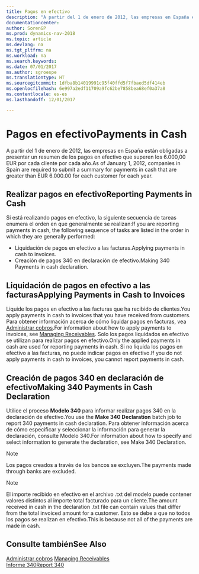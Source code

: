 ```yaml
---
title: Pagos en efectivo
description: "A partir del 1 de enero de 2012, las empresas en España están obligadas a presentar un resumen de los pagos en efectivo que superen los 6.000,00 EUR por cada cliente por cada año."
documentationcenter: 
author: SorenGP
ms.prod: dynamics-nav-2018
ms.topic: article
ms.devlang: na
ms.tgt_pltfrm: na
ms.workload: na
ms.search.keywords: 
ms.date: 07/01/2017
ms.author: sgroespe
ms.translationtype: HT
ms.sourcegitcommit: 1dfba8b14019991c95f40ffd5f7fbaed5df414eb
ms.openlocfilehash: 6e997a2edf11709a9fc62be7858bea68ef0a37a8
ms.contentlocale: es-es
ms.lasthandoff: 12/01/2017

---
```

# <a name="payments-in-cash"></a><span data-ttu-id="6e881-103">Pagos en efectivo</span><span class="sxs-lookup"><span data-stu-id="6e881-103">Payments in Cash</span></span>
<span data-ttu-id="6e881-104">A partir del 1 de enero de 2012, las empresas en España están obligadas a presentar un resumen de los pagos en efectivo que superen los 6.000,00 EUR por cada cliente por cada año.</span><span class="sxs-lookup"><span data-stu-id="6e881-104">As of January 1, 2012, companies in Spain are required to submit a summary for payments in cash that are greater than EUR 6.000.00 for each customer for each year.</span></span>  

## <a name="reporting-payments-in-cash"></a><span data-ttu-id="6e881-105">Realizar pagos en efectivo</span><span class="sxs-lookup"><span data-stu-id="6e881-105">Reporting Payments in Cash</span></span>  
<span data-ttu-id="6e881-106">Si está realizando pagos en efectivo, la siguiente secuencia de tareas enumera el orden en que generalmente se realizan:</span><span class="sxs-lookup"><span data-stu-id="6e881-106">If you are reporting payments in cash, the following sequence of tasks are listed in the order in which they are generally performed:</span></span>  

- <span data-ttu-id="6e881-107">Liquidación de pagos en efectivo a las facturas.</span><span class="sxs-lookup"><span data-stu-id="6e881-107">Applying payments in cash to invoices.</span></span>  
- <span data-ttu-id="6e881-108">Creación de pagos 340 en declaración de efectivo.</span><span class="sxs-lookup"><span data-stu-id="6e881-108">Making 340 Payments in cash declaration.</span></span>  

## <a name="applying-payments-in-cash-to-invoices"></a><span data-ttu-id="6e881-109">Liquidación de pagos en efectivo a las facturas</span><span class="sxs-lookup"><span data-stu-id="6e881-109">Applying Payments in Cash to Invoices</span></span>  
<span data-ttu-id="6e881-110">Liquide los pagos en efectivo a las facturas que ha recibido de clientes.</span><span class="sxs-lookup"><span data-stu-id="6e881-110">You apply payments in cash to invoices that you have received from customers.</span></span> <span data-ttu-id="6e881-111">Para obtener información acerca de cómo liquidar pagos en facturas, vea [Administrar cobros](../../receivables-manage-receivables.md).</span><span class="sxs-lookup"><span data-stu-id="6e881-111">For information about how to apply payments to invoices, see [Managing Receivables](../../receivables-manage-receivables.md).</span></span> <span data-ttu-id="6e881-112">Solo los pagos liquidados en efectivo se utilizan para realizar pagos en efectivo.</span><span class="sxs-lookup"><span data-stu-id="6e881-112">Only the applied payments in cash are used for reporting payments in cash.</span></span> <span data-ttu-id="6e881-113">Si no liquida los pagos en efectivo a las facturas, no puede indicar pagos en efectivo.</span><span class="sxs-lookup"><span data-stu-id="6e881-113">If you do not apply payments in cash to invoices, you cannot report payments in cash.</span></span>  

## <a name="making-340-payments-in-cash-declaration"></a><span data-ttu-id="6e881-114">Creación de pagos 340 en declaración de efectivo</span><span class="sxs-lookup"><span data-stu-id="6e881-114">Making 340 Payments in Cash Declaration</span></span>  
<span data-ttu-id="6e881-115">Utilice el proceso **Modelo 340** para informar realizar pagos 340 en la declaración de efectivo.</span><span class="sxs-lookup"><span data-stu-id="6e881-115">You use the **Make 340 Declaration** batch job to report 340 payments in cash declaration.</span></span> <span data-ttu-id="6e881-116">Para obtener información acerca de cómo especificar y seleccionar la información para generar la declaración, consulte Modelo 340.</span><span class="sxs-lookup"><span data-stu-id="6e881-116">For information about how to specify and select information to generate the declaration, see Make 340 Declaration.</span></span>  

> [!NOTE]  
>  <span data-ttu-id="6e881-117">Los pagos creados a través de los bancos se excluyen.</span><span class="sxs-lookup"><span data-stu-id="6e881-117">The payments made through banks are excluded.</span></span>  

> [!NOTE]  
>  <span data-ttu-id="6e881-118">El importe recibido en efectivo en el archivo .txt del modelo puede contener valores distintos al importe total facturado para un cliente.</span><span class="sxs-lookup"><span data-stu-id="6e881-118">The amount received in cash in the declaration .txt file can contain values that differ from the total invoiced amount for a customer.</span></span> <span data-ttu-id="6e881-119">Esto se debe a que no todos los pagos se realizan en efectivo.</span><span class="sxs-lookup"><span data-stu-id="6e881-119">This is because not all of the payments are made in cash.</span></span>  

## <a name="see-also"></a><span data-ttu-id="6e881-120">Consulte también</span><span class="sxs-lookup"><span data-stu-id="6e881-120">See Also</span></span>  
<span data-ttu-id="6e881-121">[Administrar cobros](../../receivables-manage-receivables.md)   </span><span class="sxs-lookup"><span data-stu-id="6e881-121">[Managing Receivables](../../receivables-manage-receivables.md)   </span></span>  
 [<span data-ttu-id="6e881-122">Informe 340</span><span class="sxs-lookup"><span data-stu-id="6e881-122">Report 340</span></span>](report-340.md)

